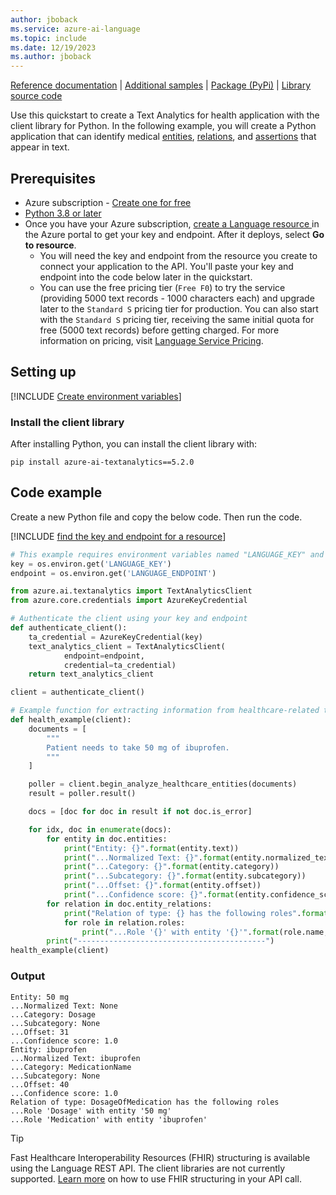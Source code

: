 ```yaml
---
author: jboback
ms.service: azure-ai-language
ms.topic: include
ms.date: 12/19/2023
ms.author: jboback
---
```


[Reference documentation](/python/api/azure-ai-textanalytics/azure.ai.textanalytics?preserve-view=true&view=azure-python) | [Additional samples](https://github.com/Azure/azure-sdk-for-python/tree/main/sdk/textanalytics/azure-ai-textanalytics/samples) | [Package (PyPi)](https://pypi.org/project/azure-ai-textanalytics/5.2.0/) | [Library source code](https://github.com/Azure/azure-sdk-for-python/tree/main/sdk/textanalytics/azure-ai-textanalytics) 


Use this quickstart to create a Text Analytics for health application with the client library for Python. In the following example, you will create a Python application that can identify medical [entities](../../concepts/health-entity-categories.md), [relations](../../concepts/relation-extraction.md), and [assertions](../../concepts/assertion-detection.md) that appear in text.


## Prerequisites

* Azure subscription - [Create one for free](https://azure.microsoft.com/free/cognitive-services)
* [Python 3.8 or later](https://www.python.org/)
* Once you have your Azure subscription, <a href="https://portal.azure.com/#create/Microsoft.CognitiveServicesTextAnalytics"  title="Create a Language resource"  target="_blank">create a Language resource </a> in the Azure portal to get your key and endpoint. After it deploys, select **Go to resource**.
    * You will need the key and endpoint from the resource you create to connect your application to the API. You'll paste your key and endpoint into the code below later in the quickstart.
    * You can use the free pricing tier (`Free F0`) to try the service (providing 5000 text records - 1000 characters each) and upgrade later to the `Standard S` pricing tier for production. You can also start with the `Standard S` pricing tier, receiving the same initial quota for free (5000 text records) before getting charged. For more information on pricing, visit [Language Service Pricing](https://azure.microsoft.com/pricing/details/cognitive-services/language-service/).



## Setting up

[!INCLUDE [Create environment variables](../../../includes/environment-variables.md)]



### Install the client library

After installing Python, you can install the client library with:

```console
pip install azure-ai-textanalytics==5.2.0
```



## Code example

Create a new Python file and copy the below code. Then run the code.  

[!INCLUDE [find the key and endpoint for a resource](../../../includes/find-azure-resource-info.md)]

```python
# This example requires environment variables named "LANGUAGE_KEY" and "LANGUAGE_ENDPOINT"
key = os.environ.get('LANGUAGE_KEY')
endpoint = os.environ.get('LANGUAGE_ENDPOINT')

from azure.ai.textanalytics import TextAnalyticsClient
from azure.core.credentials import AzureKeyCredential

# Authenticate the client using your key and endpoint 
def authenticate_client():
    ta_credential = AzureKeyCredential(key)
    text_analytics_client = TextAnalyticsClient(
            endpoint=endpoint, 
            credential=ta_credential)
    return text_analytics_client

client = authenticate_client()

# Example function for extracting information from healthcare-related text 
def health_example(client):
    documents = [
        """
        Patient needs to take 50 mg of ibuprofen.
        """
    ]

    poller = client.begin_analyze_healthcare_entities(documents)
    result = poller.result()

    docs = [doc for doc in result if not doc.is_error]

    for idx, doc in enumerate(docs):
        for entity in doc.entities:
            print("Entity: {}".format(entity.text))
            print("...Normalized Text: {}".format(entity.normalized_text))
            print("...Category: {}".format(entity.category))
            print("...Subcategory: {}".format(entity.subcategory))
            print("...Offset: {}".format(entity.offset))
            print("...Confidence score: {}".format(entity.confidence_score))
        for relation in doc.entity_relations:
            print("Relation of type: {} has the following roles".format(relation.relation_type))
            for role in relation.roles:
                print("...Role '{}' with entity '{}'".format(role.name, role.entity.text))
        print("------------------------------------------")
health_example(client)
```



### Output

```console
Entity: 50 mg
...Normalized Text: None
...Category: Dosage
...Subcategory: None
...Offset: 31
...Confidence score: 1.0
Entity: ibuprofen
...Normalized Text: ibuprofen
...Category: MedicationName
...Subcategory: None
...Offset: 40
...Confidence score: 1.0
Relation of type: DosageOfMedication has the following roles
...Role 'Dosage' with entity '50 mg'
...Role 'Medication' with entity 'ibuprofen'
```

> [!TIP]
> Fast Healthcare Interoperability Resources (FHIR) structuring is available using the Language REST API. The client libraries are not currently supported. [Learn more](../../how-to/call-api.md) on how to use FHIR structuring in your API call.
